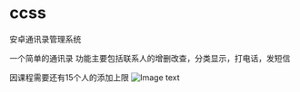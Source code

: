 # ccss
安卓通讯录管理系统

一个简单的通讯录
功能主要包括联系人的增删改查，分类显示，打电话，发短信

因课程需要还有15个人的添加上限
![Image text](https://raw.githubusercontent.com/jun662646/ccss/master/%E9%A6%96%E9%A1%B5.jpg)
